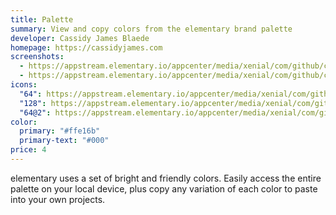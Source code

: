 ```yaml
---
title: Palette
summary: View and copy colors from the elementary brand palette
developer: Cassidy James Blaede
homepage: https://cassidyjames.com
screenshots:
  - https://appstream.elementary.io/appcenter/media/xenial/com/github/cassidyjames.palette.desktop/D154F2B56A2813341CD210C643E60DB8/screenshots/image-1_orig.png
  - https://appstream.elementary.io/appcenter/media/xenial/com/github/cassidyjames.palette.desktop/D154F2B56A2813341CD210C643E60DB8/screenshots/image-2_orig.png
icons:
  "64": https://appstream.elementary.io/appcenter/media/xenial/com/github/cassidyjames.palette.desktop/D154F2B56A2813341CD210C643E60DB8/icons/64x64/com.github.cassidyjames.palette_com.github.cassidyjames.palette.png
  "128": https://appstream.elementary.io/appcenter/media/xenial/com/github/cassidyjames.palette.desktop/D154F2B56A2813341CD210C643E60DB8/icons/128x128/com.github.cassidyjames.palette_com.github.cassidyjames.palette.png
  "64@2": https://appstream.elementary.io/appcenter/media/xenial/com/github/cassidyjames.palette.desktop/D154F2B56A2813341CD210C643E60DB8/icons/64x64@2/com.github.cassidyjames.palette_com.github.cassidyjames.palette.png
color:
  primary: "#ffe16b"
  primary-text: "#000"
price: 4
---
```


<p>elementary uses a set of bright and friendly colors. Easily access the entire palette on your local device, plus copy any variation of each color to paste into your own projects.</p>